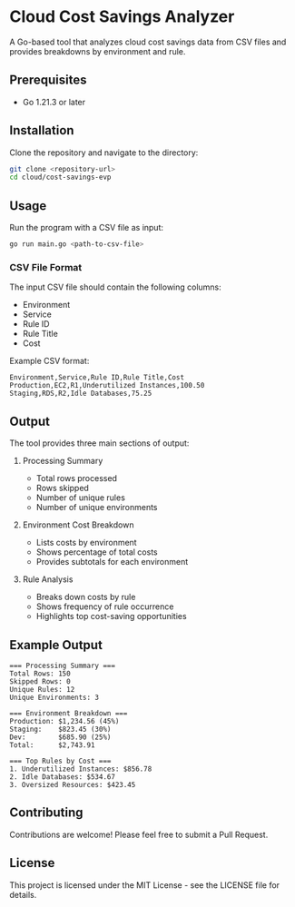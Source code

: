 # Cloud Cost Savings Analyzer

A Go-based tool that analyzes cloud cost savings data from CSV files and provides breakdowns by environment and rule.

## Prerequisites

- Go 1.21.3 or later

## Installation

Clone the repository and navigate to the directory:

```bash
git clone <repository-url>
cd cloud/cost-savings-evp
```

## Usage

Run the program with a CSV file as input:
```bash
go run main.go <path-to-csv-file>
```

### CSV File Format

The input CSV file should contain the following columns:
- Environment
- Service
- Rule ID
- Rule Title
- Cost

Example CSV format:
```csv
Environment,Service,Rule ID,Rule Title,Cost
Production,EC2,R1,Underutilized Instances,100.50
Staging,RDS,R2,Idle Databases,75.25
```

## Output

The tool provides three main sections of output:

1. Processing Summary
   - Total rows processed
   - Rows skipped
   - Number of unique rules
   - Number of unique environments

2. Environment Cost Breakdown
   - Lists costs by environment
   - Shows percentage of total costs
   - Provides subtotals for each environment

3. Rule Analysis
   - Breaks down costs by rule
   - Shows frequency of rule occurrence
   - Highlights top cost-saving opportunities

## Example Output

```
=== Processing Summary ===
Total Rows: 150
Skipped Rows: 0
Unique Rules: 12
Unique Environments: 3

=== Environment Breakdown ===
Production: $1,234.56 (45%)
Staging:    $823.45 (30%)
Dev:        $685.90 (25%)
Total:      $2,743.91

=== Top Rules by Cost ===
1. Underutilized Instances: $856.78
2. Idle Databases: $534.67
3. Oversized Resources: $423.45
```

## Contributing

Contributions are welcome! Please feel free to submit a Pull Request.

## License

This project is licensed under the MIT License - see the LICENSE file for details.